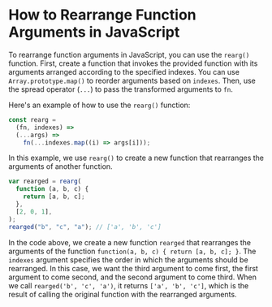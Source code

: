 # How to Rearrange Function Arguments in JavaScript

To rearrange function arguments in JavaScript, you can use the `rearg()` function. First, create a function that invokes the provided function with its arguments arranged according to the specified indexes. You can use `Array.prototype.map()` to reorder arguments based on `indexes`. Then, use the spread operator (`...`) to pass the transformed arguments to `fn`.

Here's an example of how to use the `rearg()` function:

```js
const rearg =
  (fn, indexes) =>
  (...args) =>
    fn(...indexes.map((i) => args[i]));
```

In this example, we use `rearg()` to create a new function that rearranges the arguments of another function.

```js
var rearged = rearg(
  function (a, b, c) {
    return [a, b, c];
  },
  [2, 0, 1],
);
rearged("b", "c", "a"); // ['a', 'b', 'c']
```

In the code above, we create a new function `rearged` that rearranges the arguments of the function `function(a, b, c) { return [a, b, c]; }`. The `indexes` argument specifies the order in which the arguments should be rearranged. In this case, we want the third argument to come first, the first argument to come second, and the second argument to come third. When we call `rearged('b', 'c', 'a')`, it returns `['a', 'b', 'c']`, which is the result of calling the original function with the rearranged arguments.
